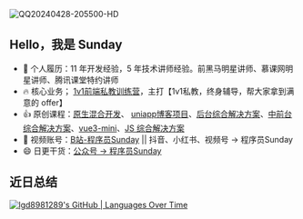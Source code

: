 ![QQ20240428-205500-HD](README.assets/QQ20240428-205500-HD.gif)



## Hello，我是 Sunday

- 🔭 个人履历：11 年开发经验，5 年技术讲师经验。前黑马明星讲师、慕课网明星讲师、腾讯课堂特约讲师
- 🔥 核心业务； [1v1前端私教训练营](https://mp.weixin.qq.com/s?__biz=MzkxNjUxMDg4Ng==&mid=2247490945&idx=1&sn=31c3a8ad7aa603fa2a92f517168ddaf3&chksm=c14f9c48f638155e9d593346dcb81994fdff09b5a6e242d7b18e67046ae3702caa7b322856b7&token=1957048641&lang=zh_CN&scene=21#wechat_redirect)，主打【1v1私教，终身辅导，帮大家拿到满意的 offer】
- 👍 原创课程：[原生混合开发](https://coding.imooc.com/class/377.html)、 [uniapp博客项目](https://coding.imooc.com/class/521.html)、[后台综合解决方案](https://coding.imooc.com/class/542.html)、[中前台综合解决方案](https://coding.imooc.com/class/577.html)、[vue3-mini](https://coding.imooc.com/class/608.html)、[JS 综合解决方案](https://coding.imooc.com/class/687.html)
- 👯 视频账号：[B站-程序员Sunday](https://space.bilibili.com/478809258?spm_id_from=333.1007.0.0) || 抖音、小红书、视频号 -> 程序员Sunday
- 😄 日更干货：[公众号 -> 程序员Sunday](https://github.com/lgd8981289/lgd8981289/blob/main/README.assets/image-20240428145350137.png)

## 近日总结

[![lgd8981289's GitHub | Languages Over Time](https://stats.quine.sh/lgd8981289/languages-over-time?theme=dark)](https://quine.sh?utm_source=widgets&utm_campaign=lgd8981289)
